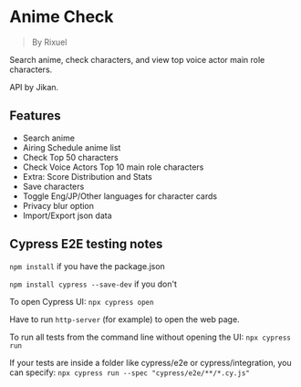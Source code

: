 # Anime Check
> By Rixuel

Search anime, check characters, and view top voice actor main role characters. 

API by Jikan.

## Features
- Search anime
- Airing Schedule anime list
- Check Top 50 characters
- Check Voice Actors Top 10 main role characters
- Extra: Score Distribution and Stats
- Save characters
- Toggle Eng/JP/Other languages for character cards
- Privacy blur option
- Import/Export json data

## Cypress E2E testing notes
`npm install` if you have the package.json

`npm install cypress --save-dev` if you don't

To open Cypress UI:
`npx cypress open`

Have to run `http-server` (for example) to open the web page.

To run all tests from the command line without opening the UI:
`npx cypress run`

If your tests are inside a folder like cypress/e2e or cypress/integration, you can specify:
`npx cypress run --spec "cypress/e2e/**/*.cy.js"`


